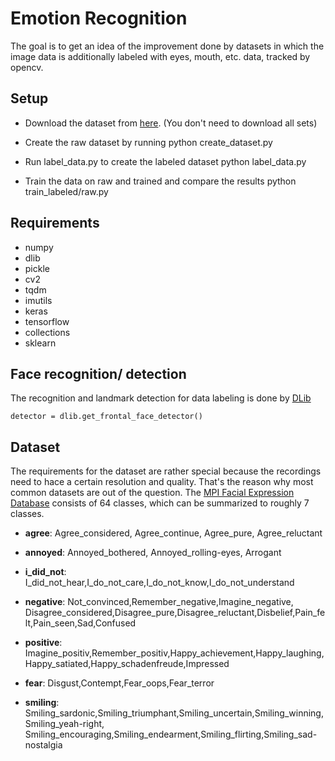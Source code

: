 # Emotion Recognition

The goal is to get an idea of the improvement done by datasets in which the image data is additionally labeled with eyes, mouth, etc. data, tracked by opencv.

## Setup

- Download the dataset from [here](https://www.b-tu.de/en/graphic-systems/databases/the-large-mpi-facial-expression-database). (You don't need to download all sets)

- Create the raw dataset by running
      python create_dataset.py

- Run label_data.py to create the labeled dataset
      python label_data.py

- Train the data on raw and trained and compare the results
      python train_labeled/raw.py


## Requirements

- numpy
- dlib
- pickle
- cv2
- tqdm
- imutils
- keras
- tensorflow
- collections
- sklearn

## Face recognition/ detection

The recognition and landmark detection for data labeling is done by [DLib](http://dlib.net/)

    detector = dlib.get_frontal_face_detector()


## Dataset

The requirements for the dataset are rather special because the recordings need to hace a certain resolution and quality. That's the reason why most common datasets are out of the question. The [MPI Facial Expression Database](https://www.b-tu.de/en/graphic-systems/databases/the-large-mpi-facial-expression-database) consists of 64 classes, which can be summarized to roughly 7 classes.



- **agree**:
Agree_considered, Agree_continue, Agree_pure, Agree_reluctant

- **annoyed**:
Annoyed_bothered, Annoyed_rolling-eyes, Arrogant

- **i_did_not**:
I_did_not_hear,I_do_not_care,I_do_not_know,I_do_not_understand

- **negative**:
Not_convinced,Remember_negative,Imagine_negative, Disagree_considered,Disagree_pure,Disagree_reluctant,Disbelief,Pain_felt,Pain_seen,Sad,Confused

- **positive**: Imagine_positiv,Remember_positiv,Happy_achievement,Happy_laughing,Happy_satiated,Happy_schadenfreude,Impressed

- **fear**: Disgust,Contempt,Fear_oops,Fear_terror

- **smiling**: Smiling_sardonic,Smiling_triumphant,Smiling_uncertain,Smiling_winning,Smiling_yeah-right, Smiling_encouraging,Smiling_endearment,Smiling_flirting,Smiling_sad-nostalgia
